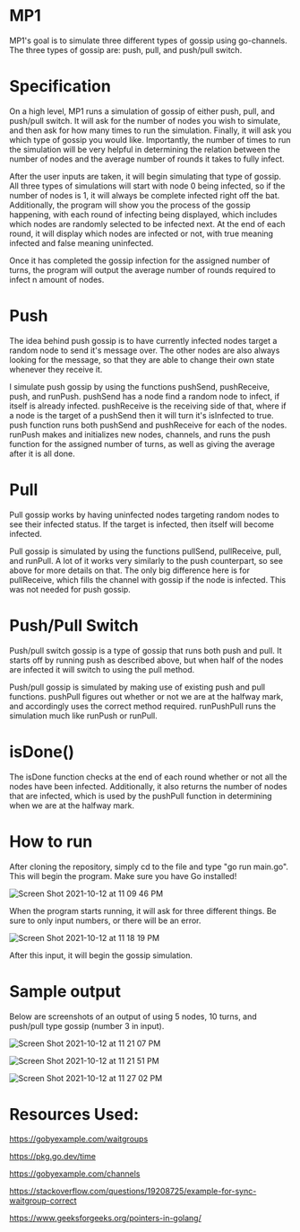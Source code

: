 # MP1
MP1's goal is to simulate three different types of gossip using go-channels. The three types of gossip are: push, pull, and push/pull switch.

# Specification

On a high level, MP1 runs a simulation of gossip of either push, pull, and push/pull switch. It will ask for the number of nodes you wish to simulate, and then ask for how many times to run the simulation. Finally, it will ask you which type of gossip you would like. Importantly, the number of times to run the simulation will be very helpful in determining the relation between the number of nodes and the average number of rounds it takes to fully infect.

After the user inputs are taken, it will begin simulating that type of gossip. All three types of simulations will start with node 0 being infected, so if the number of nodes is 1, it will always be complete infected right off the bat. Additionally, the program will show you the process of the gossip happening, with each round of infecting being displayed, which includes which nodes are randomly selected to be infected next. At the end of each round, it will display which nodes are infected or not, with true meaning infected and false meaning uninfected. 

Once it has completed the gossip infection for the assigned number of turns, the program will output the average number of rounds required to infect n amount of nodes. 

# Push

The idea behind push gossip is to have currently infected nodes target a random node to send it's message over. The other nodes are also always looking for the message, so that they are able to change their own state whenever they receive it.

I simulate push gossip by using the functions pushSend, pushReceive, push, and runPush. pushSend has a node find a random node to infect, if itself is already infected. pushReceive is the receiving side of that, where if a node is the target of a pushSend then it will turn it's isInfected to true. push function runs both pushSend and pushReceive for each of the nodes. runPush makes and initializes new nodes, channels, and runs the push function for the assigned number of turns, as well as giving the average after it is all done.

# Pull

Pull gossip works by having uninfected nodes targeting random nodes to see their infected status. If the target is infected, then itself will become infected.

Pull gossip is simulated by using the functions pullSend, pullReceive, pull, and runPull. A lot of it works very similarly to the push counterpart, so see above for more details on that. The only big difference here is for pullReceive, which fills the channel with gossip if the node is infected. This was not needed for push gossip.

# Push/Pull Switch

Push/pull switch gossip is a type of gossip that runs both push and pull. It starts off by running push as described above, but when half of the nodes are infected it will switch to using the pull method. 

Push/pull gossip is simulated by making use of existing push and pull functions. pushPull figures out whether or not we are at the halfway mark, and accordingly uses the correct method required. runPushPull runs the simulation much like runPush or runPull.

# isDone()
The isDone function checks at the end of each round whether or not all the nodes have been infected. Additionally, it also returns the number of nodes that are infected, which is used by the pushPull function in determining when we are at the halfway mark.

# How to run

After cloning the repository, simply cd to the file and type "go run main.go". This will begin the program. Make sure you have Go installed!

![Screen Shot 2021-10-12 at 11 09 46 PM](https://user-images.githubusercontent.com/70530925/137061203-abc91fb8-37cd-404a-899b-43513ab3ff21.png)

When the program starts running, it will ask for three different things. Be sure to only input numbers, or there will be an error.

![Screen Shot 2021-10-12 at 11 18 19 PM](https://user-images.githubusercontent.com/70530925/137062335-fe67730c-8ddf-4b54-b38b-0fbf90ffac3a.png)

After this input, it will begin the gossip simulation.

# Sample output

Below are screenshots of an output of using 5 nodes, 10 turns, and push/pull type gossip (number 3 in input).

![Screen Shot 2021-10-12 at 11 21 07 PM](https://user-images.githubusercontent.com/70530925/137061593-630de636-908b-448b-bb1e-26ec8c9a5a16.png)

![Screen Shot 2021-10-12 at 11 21 51 PM](https://user-images.githubusercontent.com/70530925/137061651-5d072b2d-203a-4136-ae2c-60e795fb45d1.png)

![Screen Shot 2021-10-12 at 11 27 02 PM](https://user-images.githubusercontent.com/70530925/137062307-ea6d984f-99a5-4233-89ef-bd2b0b498243.png)


# Resources Used:

https://gobyexample.com/waitgroups

https://pkg.go.dev/time

https://gobyexample.com/channels

https://stackoverflow.com/questions/19208725/example-for-sync-waitgroup-correct

https://www.geeksforgeeks.org/pointers-in-golang/
